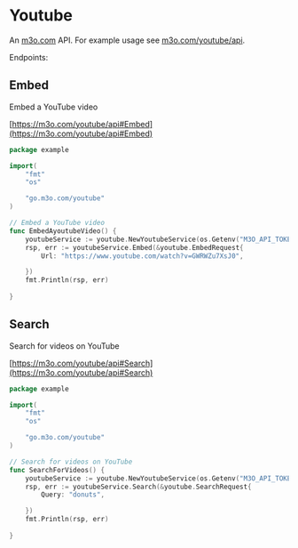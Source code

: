 # Youtube

An [m3o.com](https://m3o.com) API. For example usage see [m3o.com/youtube/api](https://m3o.com/youtube/api).

Endpoints:

## Embed

Embed a YouTube video


[https://m3o.com/youtube/api#Embed](https://m3o.com/youtube/api#Embed)

```go
package example

import(
	"fmt"
	"os"

	"go.m3o.com/youtube"
)

// Embed a YouTube video
func EmbedAyoutubeVideo() {
	youtubeService := youtube.NewYoutubeService(os.Getenv("M3O_API_TOKEN"))
	rsp, err := youtubeService.Embed(&youtube.EmbedRequest{
		Url: "https://www.youtube.com/watch?v=GWRWZu7XsJ0",

	})
	fmt.Println(rsp, err)
	
}
```
## Search

Search for videos on YouTube


[https://m3o.com/youtube/api#Search](https://m3o.com/youtube/api#Search)

```go
package example

import(
	"fmt"
	"os"

	"go.m3o.com/youtube"
)

// Search for videos on YouTube
func SearchForVideos() {
	youtubeService := youtube.NewYoutubeService(os.Getenv("M3O_API_TOKEN"))
	rsp, err := youtubeService.Search(&youtube.SearchRequest{
		Query: "donuts",

	})
	fmt.Println(rsp, err)
	
}
```
